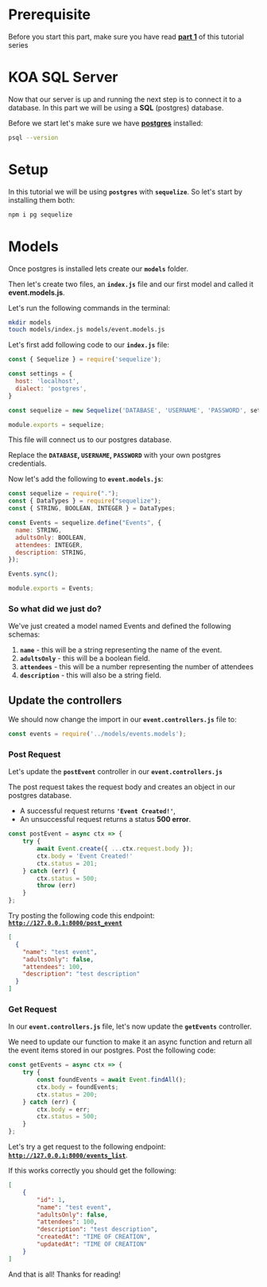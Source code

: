 # Prerequisite

Before you start this part, make sure you have read [**part 1**](https://github.com/tutorial-point/koa-server-tutorial) of this tutorial series

# KOA SQL Server

Now that our server is up and running the next step is to connect it to a database. In this part we will be using a **SQL** (postgres) database.

Before we start let's make sure we have [**postgres**](https://www.postgresql.org/download/) installed:

```bash
psql --version
```

# Setup

In this tutorial we will be using **`postgres`** with **`sequelize`**. So let's start by installing them both:

```bash
npm i pg sequelize
```

# Models

Once postgres is installed lets create our **`models`** folder.

Then let's create two files, an **`index.js`** file and our first model and called it **event.models.js**.

Let's run the following commands in the terminal:

```bash
mkdir models
touch models/index.js models/event.models.js
```

Let's first add following code to our **`index.js`** file:

```javascript
const { Sequelize } = require('sequelize');

const settings = {
  host: 'localhost',
  dialect: 'postgres',
}

const sequelize = new Sequelize('DATABASE', 'USERNAME', 'PASSWORD', settings);

module.exports = sequelize;
```

This file will connect us to our postgres database.

Replace the **`DATABASE`, `USERNAME`, `PASSWORD`** with your own postgres credentials.

Now let's add the following to **`event.models.js`**:

```javascript
const sequelize = require(".");
const { DataTypes } = require("sequelize");
const { STRING, BOOLEAN, INTEGER } = DataTypes;

const Events = sequelize.define("Events", {
  name: STRING,
  adultsOnly: BOOLEAN,
  attendees: INTEGER,
  description: STRING,
});

Events.sync();

module.exports = Events;
```

### So what did we just do?

We've just created a model named Events and defined the following schemas:

1. **`name`** - this will be a string representing the name of the event.
2. **`adultsOnly`** - this will be a boolean field.
3. **`attendees`** - this will be a number representing the number of attendees
4. **`description`** - this will also be a string field.

## Update the controllers

We should now change the import in our **`event.controllers.js`** file to:

```javascript
const events = require('../models/events.models');
```

### Post Request

Let's update the **`postEvent`** controller in our **`event.controllers.js`**

The post request takes the request body and creates an object in our postgres database.

- A successful request returns **`'Event Created!'`**,
- An unsuccessful request returns a status **500 error**.

```javascript
const postEvent = async ctx => {
    try {
        await Event.create({ ...ctx.request.body });
        ctx.body = 'Event Created!'
        ctx.status = 201;
    } catch (err) {
        ctx.status = 500;
        throw (err)
    }
};
```

Try posting the following code this endpoint: [**`http://127.0.0.1:8000/post_event`**](http://127.0.0.1:8000/post_event)

```json
[
  {
    "name": "test event",
    "adultsOnly": false,
    "attendees": 100,
    "description": "test description"
  }
]
```

### Get Request

In our **`event.controllers.js`** file, let's now update the **`getEvents`** controller.

We need to update our function to make it an async function and return all the event items stored in our postgres. Post the following code:

```javascript
const getEvents = async ctx => {
    try {
        const foundEvents = await Event.findAll();
        ctx.body = foundEvents;
        ctx.status = 200;
    } catch (err) {
        ctx.body = err;
        ctx.status = 500;
    }
};
```

Let's try a get request to the following endpoint: [**`http://127.0.0.1:8000/events_list`**](http://127.0.0.1:8000/events_list).

If this works correctly you should get the following:

```json
[
    {
        "id": 1,
        "name": "test event",
        "adultsOnly": false,
        "attendees": 100,
        "description": "test description",
        "createdAt": "TIME OF CREATION",
        "updatedAt": "TIME OF CREATION"
    }
]
```

And that is all! Thanks for reading!
